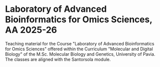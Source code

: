 # Laboratory of Advanced Bioinformatics for Omics Sciences, AA 2025-26

Teaching material for the Course "Laboratory of Advanced Bioinformatics for Omics Sciences" offered within the Curriculum "Molecular and Digital Biology" of the M.Sc. Molecular Biology and Genetics, University of Pavia. 
The classes are aligned with the Santorsola module. 
